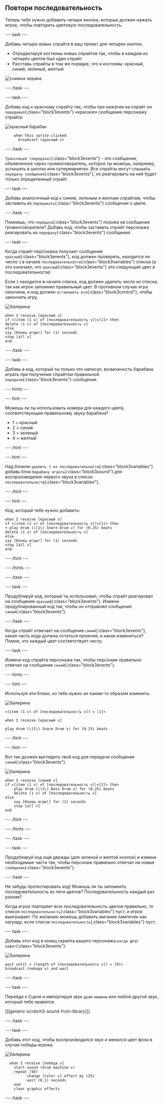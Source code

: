 ## Повтори последовательность

Теперь тебе нужно добавить четыре кнопки, которые должен нажать игрок, чтобы повторить цветовую последовательность.

--- task ---

Добавь четыре новых спрайта в ваш проект для четырех кнопок.

+ Отредактируй костюмы новых спрайтов так, чтобы в каждом из четырёх цветов был один спрайт
+ Расставь спрайты в том же порядке, что и костюмы: красный, синий, зеленый, желтый

![снимок экрана](images/colour-drums.png)

--- /task ---

--- task ---

Добавь код к красному спрайту так, чтобы при нажатии на спрайт он `передавал`{:class="block3events"} «красное» сообщение персонажу спрайта:

![красный барабан](images/red_drum.png)

```blocks3
    when this sprite clicked
	  broadcast (красный v)
```

--- /task ---

`Трансляция (передача)`{:class="block3events"} - это сообщение, объявленное через громкоговоритель, которое ты можешь, например, услышать в школах или супермаркетах. Все спрайты могут слышать `передачу сообщения`{:class="block3events"}, но реагировать на неё будет только определенный спрайт.

--- task ---

Добавь аналогичный код к синим, зеленым и желтым спрайтам, чтобы заставить их `передавать`{:class="block3events"} сообщения о цвете.

--- /task ---

Помнишь, что `передача`{:class="block3events"} похожа на сообщение громкоговорителя? Добавь код, чтобы заставить спрайт персонажа реагировать на `передачу`{:class="block3events"} сообщения.

--- task ---

Когда спрайт персонажа получает сообщение `красный`{:class="block3events"}, код должен проверять, находится ли число `1` в начале `последовательности`{:class="block3variables"} списка (а это означает, что `красный`{:class="block3events"} это следующий цвет в последовательности).

Если `1` находится в начале списка, код должен удалить число из списка, так как игрок запомнил правильный цвет. В противном случае игра окончена, и код должен `остановить все`{:class="block3control"}, чтобы закончить игру.

![балерина](images/ballerina.png)

```blocks3
when I receive [красный v]
if <(item (1 v) of [последовательность v])=[1]> then
delete (1 v) of [последовательность v]
else
say [Конец игры!] for (1) seconds
stop [all v]
end
```

--- /task ---

--- task ---

Добавь в код, который ты только что написал, возможность барабана играть при получении спрайтом правильной `передачи`{:class="block3events"} сообщения.

--- hints ---


--- hint ---

Можешь ли ты использовать номера для каждого цвета, соответствующие правильному звуку барабана?

+ 1 = красный
+ 2 = синий
+ 3 = зеленый
+ 4 = желтый

--- /hint ---

--- hint ---

Над блоком `удалить 1 из последовательности`{:class="block3variables"} добавь блок `барабану играть`{:class="block3sound"} для воспроизведения первого звука в список `последовательности`{:class="block3variables"}.

--- /hint ---

--- hint ---

Код, который тебе нужно добавить:

```blocks3
when I receive [красный v]
if <(item (1 v) of [последовательность v])=[1]> then
+ play drum (\(1\) Snare Drum v) for (0.25) beats
delete (1 v) of [последовательность v]
else
say [Конец игры!] for (1) seconds
stop [all v]
end
```

--- /hint ---

--- /hints ---

--- /task ---

--- task ---

Продублируй код, который ты использовал, чтобы спрайт реагировал на сообщение `красный`{:class="block3events"}. Измени продублированный код так, чтобы он отправлял сообщение `синий`{:class="block3events"}.

--- /task ---

Когда спрайт отвечает на сообщение `синий`{:class="block3events"}, какая часть кода должна остаться прежней, а какая измениться? Помни, что каждый цвет соответствует числу.

--- task ---

Измени код спрайта персонажа так, чтобы персонаж правильно отвечал на сообщение `синий`{:class="block3events"}.

--- hints ---


--- hint ---

Используй эти блоки, но тебе нужно их каким-то образом изменить:

![балерина](images/ballerina.png)

```blocks3
<(item (1 v) of [последовательность v]) = [1]>

when I receive [красный v]

play drum (\(1\) Snare Drum v) for (0.25) beats
```

--- /hint ---

--- hint ---

Вот так должен выглядеть твой код для передачи сообщения `синий`{:class="block3events"}.

![балерина](images/ballerina.png)

```blocks3
when I receive [синий v]
if <(item (1 v) of [последовательность v])=[2]> then
	play drum (\(2\) Bass Drum v) for (0.25) beats
	delete (1 v) of [последовательность v]
else
	say [Конец игры!] for (1) seconds
	stop [all v]
end
```

--- /hint ---

--- /hints ---

--- /task ---

--- task ---

Продублируй код ещё дважды (для зеленой и желтой кнопок) и измени необходимые части так, чтобы персонаж правильно отвечал на новые `сообщения`{:class="block3events"}.

--- /task ---

Не забудь протестировать код! Можешь ли ты запомнить последовательность из пяти цветов? Последовательность каждый раз разная?

Когда игрок повторяет всю последовательность цветов правильно, то список `последовательность`{:class="block3variables"} пуст, и игрок выигрывает. По желанию можешь добавить мигание лампочек как награду, если список `последовательность`{:class="block3variables"} пуст.

--- task ---

Добавь этот код в конец скрипта вашего персонажа `когда флаг нажат`{:class="block3events"}:

![балерина](images/ballerina.png)

```blocks3
wait until < (length of [последовательность v]) = [0]>
broadcast (победа v) and wait
```

--- /task ---

--- task ---

Перейди к Сцене и импортируй звук `драм-машины` или любой другой звук, который тебе нравится.

[[[generic-scratch3-sound-from-library]]]

--- /task ---

--- task ---

Добавь этот код, чтобы воспроизводился звук и менялся цвет фона в случае победы игрока.

![балерина](images/stage.png)

```blocks3
  when I receive [победа v]
	start sound (drum machine v)
	repeat (50)
		  change [color v] effect by (25)
		  wait (0.1) seconds
	end
	clear graphic effects
```

--- /task ---